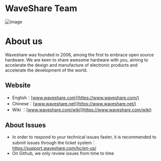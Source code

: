 # WaveShare Team
![image](https://www.waveshare.com/w/upload/a/a6/Waveshare-logo-en.svg)

# About us
Waveshare was founded in 2006, among the first to embrace open source hardware. We are keen to share awesome hardware with you, aiming to accelerate the design and manufacture of electronic products and accelerate the development of the world.

## Website
* English：[www.waveshare.com](https://www.waveshare.com/)
* Chinese：[www.waveshare.net](https://www.waveshare.net/)
* Wiki   ：[www.waveshare.com/wiki](https://www.waveshare.com/wiki)

## About Issues
* In order to respond to your technical issues faster, it is recommended to submit issues through the ticket system：https://support.waveshare.com/hc/en-us/
* On Github, we only review issues from time to time
